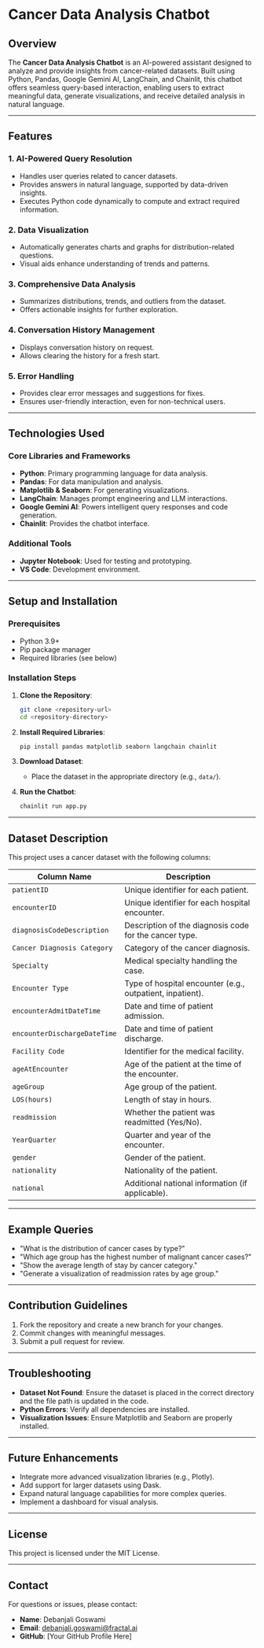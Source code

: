 # Cancer Data Analysis Chatbot

## Overview
The **Cancer Data Analysis Chatbot** is an AI-powered assistant designed to analyze and provide insights from cancer-related datasets. Built using Python, Pandas, Google Gemini AI, LangChain, and Chainlit, this chatbot offers seamless query-based interaction, enabling users to extract meaningful data, generate visualizations, and receive detailed analysis in natural language.

---

## Features

### 1. **AI-Powered Query Resolution**
   - Handles user queries related to cancer datasets.
   - Provides answers in natural language, supported by data-driven insights.
   - Executes Python code dynamically to compute and extract required information.

### 2. **Data Visualization**
   - Automatically generates charts and graphs for distribution-related questions.
   - Visual aids enhance understanding of trends and patterns.

### 3. **Comprehensive Data Analysis**
   - Summarizes distributions, trends, and outliers from the dataset.
   - Offers actionable insights for further exploration.

### 4. **Conversation History Management**
   - Displays conversation history on request.
   - Allows clearing the history for a fresh start.

### 5. **Error Handling**
   - Provides clear error messages and suggestions for fixes.
   - Ensures user-friendly interaction, even for non-technical users.

---

## Technologies Used

### **Core Libraries and Frameworks**
- **Python**: Primary programming language for data analysis.
- **Pandas**: For data manipulation and analysis.
- **Matplotlib & Seaborn**: For generating visualizations.
- **LangChain**: Manages prompt engineering and LLM interactions.
- **Google Gemini AI**: Powers intelligent query responses and code generation.
- **Chainlit**: Provides the chatbot interface.

### **Additional Tools**
- **Jupyter Notebook**: Used for testing and prototyping.
- **VS Code**: Development environment.

---

## Setup and Installation

### Prerequisites
- Python 3.9+
- Pip package manager
- Required libraries (see below)

### Installation Steps
1. **Clone the Repository**:
   ```bash
   git clone <repository-url>
   cd <repository-directory>
   ```

2. **Install Required Libraries**:
   ```bash
   pip install pandas matplotlib seaborn langchain chainlit
   ```

3. **Download Dataset**:
   - Place the dataset in the appropriate directory (e.g., `data/`).

4. **Run the Chatbot**:
   ```bash
   chainlit run app.py
   ```

---

## Dataset Description
This project uses a cancer dataset with the following columns:

| Column Name                  | Description                                                                 |
|------------------------------|-----------------------------------------------------------------------------|
| `patientID`                  | Unique identifier for each patient.                                         |
| `encounterID`                | Unique identifier for each hospital encounter.                             |
| `diagnosisCodeDescription`   | Description of the diagnosis code for the cancer type.                     |
| `Cancer Diagnosis Category`  | Category of the cancer diagnosis.                                          |
| `Specialty`                  | Medical specialty handling the case.                                       |
| `Encounter Type`             | Type of hospital encounter (e.g., outpatient, inpatient).                  |
| `encounterAdmitDateTime`     | Date and time of patient admission.                                        |
| `encounterDischargeDateTime` | Date and time of patient discharge.                                        |
| `Facility Code`              | Identifier for the medical facility.                                       |
| `ageAtEncounter`             | Age of the patient at the time of the encounter.                           |
| `ageGroup`                   | Age group of the patient.                                                  |
| `LOS(hours)`                 | Length of stay in hours.                                                   |
| `readmission`                | Whether the patient was readmitted (Yes/No).                               |
| `YearQuarter`                | Quarter and year of the encounter.                                         |
| `gender`                     | Gender of the patient.                                                     |
| `nationality`                | Nationality of the patient.                                                |
| `national`                   | Additional national information (if applicable).                          |

---

## Example Queries
- "What is the distribution of cancer cases by type?"
- "Which age group has the highest number of malignant cancer cases?"
- "Show the average length of stay by cancer category."
- "Generate a visualization of readmission rates by age group."

---

## Contribution Guidelines
1. Fork the repository and create a new branch for your changes.
2. Commit changes with meaningful messages.
3. Submit a pull request for review.

---

## Troubleshooting
- **Dataset Not Found**: Ensure the dataset is placed in the correct directory and the file path is updated in the code.
- **Python Errors**: Verify all dependencies are installed.
- **Visualization Issues**: Ensure Matplotlib and Seaborn are properly installed.

---

## Future Enhancements
- Integrate more advanced visualization libraries (e.g., Plotly).
- Add support for larger datasets using Dask.
- Expand natural language capabilities for more complex queries.
- Implement a dashboard for visual analysis.

---

## License
This project is licensed under the MIT License.

---

## Contact
For questions or issues, please contact:
- **Name**: Debanjali Goswami
- **Email**: debanjali.goswami@fractal.ai
- **GitHub**: [Your GitHub Profile Here]

